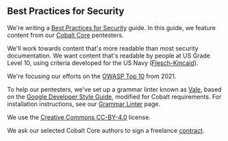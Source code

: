 ## Best Practices for Security

We're writing a [Best Practices for Security](./content/en/BestPractices/_index.md) guide. In
this guide, we feature content from our [Cobalt Core](https://cobalt.io/our-pentesters) pentesters.

We'll work towards content that's more readable than most security documentation. We want
content that's readable by people at US Grade Level 10, using criteria developed
for the US Navy ([Flesch-Kincaid](https://en.wikipedia.org/wiki/Flesch%E2%80%93Kincaid_readability_tests)).

<!-- While I don't like to cite Wikipedia, all other sources I've found sell specific products -->

We're focusing our efforts on the [OWASP Top 10](https://owasp.org/Top10/) from 2021.

To help our pentesters, we've set up a grammar linter known as
[Vale](https://errata.ai/vale-server/), based on the [Google Developer Style
Guide](https://developers.google.com/style/), modified for Cobalt requirements. For
installation instructions, see our [Grammar Linter](./GrammarLinter.md) page.

We use the [Creative Commons CC-BY-4.0](https://creativecommons.org/licenses/by/4.0/) license.

We ask our selected Cobalt Core authors to sign a freelance [contract](./static/bestprac/Cobalt_Contributor_Agreement_Template.pdf).